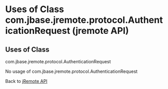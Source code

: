 # Uses of Class com.jbase.jremote.protocol.AuthenticationRequest (jremote API)

<PageHeader />

## Uses of Class
com.jbase.jremote.protocol.AuthenticationRequest

No usage of com.jbase.jremote.protocol.AuthenticationRequest

Back to [jRemote API](../../../../jremote-api/README.md)

  
<PageFooter />
